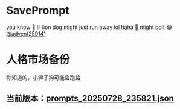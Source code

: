 # SavePrompt
you know 🫠 lil lion dog might just run away lol
haha 🐶 might bolt 😂 [@advent259141](https://github.com/advent259141)

# 人格市场备份
你知道的，小狮子狗可能会跑路

## 当前版本：[prompts_20250728_235821.json](https://github.com/Larch-C/SavePrompt/blob/main/prompts_20250728_235821.json)
